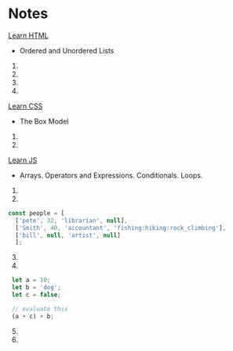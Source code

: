 # Notes

[Learn HTML](https://developer.mozilla.org/en-US/docs/Web/HTML)

- Ordered and Unordered Lists

1.
2.
3.
4.

[Learn CSS](https://developer.mozilla.org/en-US/docs/Learn/CSS)

- The Box Model

1. 
2.

[Learn JS](https://developer.mozilla.org/en-US/docs/Learn/JavaScript)

- Arrays. Operators and Expressions. Conditionals. Loops.

1.
2.

``` javascript
const people = [
  ['pete', 32, 'librarian', null], 
  ['Smith', 40, 'accountant', 'fishing:hiking:rock_climbing'], 
  ['bill', null, 'artist', null]
  ]; 
```

3.
4.

``` javascript
 let a = 10;
 let b = 'dog';
 let c = false;

 // evaluate this
 (a + c) + b;
```
5.
6.
